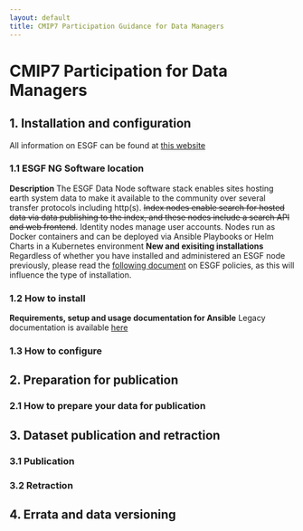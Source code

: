 ```yaml
---
layout: default
title: CMIP7 Participation Guidance for Data Managers
---
```


# CMIP7 Participation for Data Managers

## 1. Installation and configuration
All information on ESGF can be found at [this website](https://esgf.github.io/) 
### 1.1 ESGF NG Software location
**Description**
The ESGF Data Node software stack enables sites hosting earth system data to make it available to the community over several transfer protocols including http(s). ~~Index nodes enable search for hosted data via data publishing to the index, and these nodes include a search API and web frontend~~. Identity nodes manage user accounts. Nodes run as Docker containers and can be deployed via Ansible Playbooks or Helm Charts in a Kubernetes environment
**New and exisiting installations**
Regardless of whether you have installed and administered an ESGF node previously, please read the [following document](www.esgf.com) on ESGF policies, as this will influence the type of installation. 
### 1.2 How to install
**Requirements, setup and usage documentation for Ansible**
Legacy documentation is available [here](https://esgf.github.io/esgf-ansible/intro/intro.html)
### 1.3 How to configure 
## 2. Preparation for publication
### 2.1 How to prepare your data for publication 
## 3. Dataset publication and retraction
### 3.1 Publication 
### 3.2 Retraction 
## 4. Errata and data versioning
